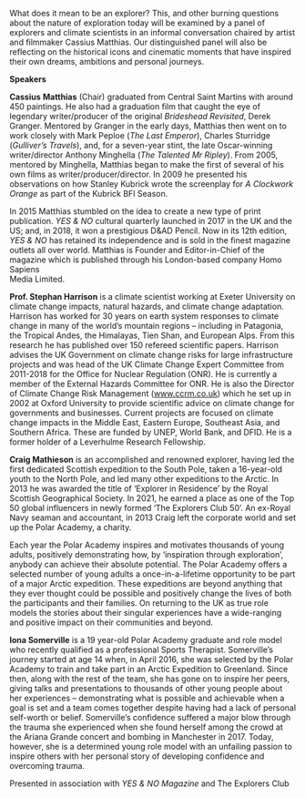 

What does it mean to be an explorer? This, and other burning questions about the nature of exploration today will be examined by a panel of explorers and climate scientists in an informal conversation chaired by artist and filmmaker Cassius Matthias. Our distinguished panel will also be reflecting on the historical icons and cinematic moments that have inspired their own dreams, ambitions and personal journeys.

**Speakers**

**Cassius**  **Matthias** (Chair) graduated from Central Saint Martins with around 450 paintings. He also had a graduation film that caught the eye of legendary writer/producer of the original _Brideshead Revisited_, Derek Granger. Mentored by Granger in the early days, Matthias then went on to work closely with Mark Peploe (_The Last Emperor_), Charles Sturridge (_Gulliver’s Travels_), and, for a seven-year stint, the late Oscar-winning writer/director Anthony Minghella  (_The Talented Mr Ripley_). From 2005, mentored by Minghella, Matthias began to make the first of several of his own films as writer/producer/director. In 2009 he presented his observations on how Stanley Kubrick wrote the screenplay for _A Clockwork Orange_ as part of the Kubrick BFI Season.

In 2015 Matthias stumbled on the idea to create a new type of print publication. _YES & NO_ cultural quarterly launched in 2017 in the UK and the US; and, in 2018, it won a prestigious D&AD Pencil. Now in its 12th edition, _YES & NO_ has retained its independence and is sold in the finest magazine outlets all over world. Matthias is Founder and Editor-in-Chief of the magazine which is published through his London-based company Homo Sapiens  
Media Limited.

**Prof. Stephan Harrison** is a climate scientist working at Exeter University on climate change impacts, natural hazards, and climate change adaptation. Harrison has worked for 30 years on earth system responses to climate change in many of the world’s mountain regions – including in Patagonia, the Tropical Andes, the Himalayas, Tien Shan, and European Alps. From this research he has published over 150 refereed scientific papers. Harrison advises the UK Government on climate change risks for large infrastructure projects and was head of the UK Climate Change Expert Committee from 2011-2018 for the Office for Nuclear Regulation (ONR). He is currently a member of the External Hazards Committee for ONR. He is also the Director of Climate Change Risk Management (www.ccrm.co.uk) which he set up in 2002 at Oxford University to provide scientific advice on climate change for governments and businesses. Current projects are focused on climate change impacts in the Middle East, Eastern Europe, Southeast Asia, and Southern Africa. These are funded by UNEP, World Bank, and DFID. He is a former holder of a Leverhulme Research Fellowship.

**Craig Mathieson** is an accomplished and renowned explorer, having led the first dedicated Scottish expedition to the South Pole, taken a 16-year-old youth to the North Pole, and led many other expeditions to the Arctic. In 2013 he was awarded the title of ‘Explorer in Residence’ by the Royal Scottish Geographical Society. In 2021, he earned a place as one of the Top 50 global influencers in newly formed ‘The Explorers Club 50’. An ex-Royal Navy seaman and accountant, in 2013 Craig left the corporate world and set up the Polar Academy, a charity.

Each year the Polar Academy inspires and motivates thousands of young adults, positively demonstrating how, by ‘inspiration through exploration’, anybody can achieve their absolute potential. The Polar Academy offers a selected number of young adults a once-in-a-lifetime opportunity to be part of a major Arctic expedition. These expeditions are beyond anything that they ever thought could be possible and positively change the lives of both the participants and their families. On returning to the UK as true role models the stories about their singular experiences have a wide-ranging and positive impact on their communities and beyond.

**Iona Somerville** is a 19 year-old Polar Academy graduate and role model who recently qualified as a professional Sports Therapist. Somerville’s journey started at age 14 when, in April 2016, she was selected by the Polar Academy to train and take part in an Arctic Expedition to Greenland. Since then, along with the rest of the team, she has gone on to inspire her peers, giving talks and presentations to thousands of other young people about her experiences – demonstrating what is possible and achievable when a goal is set and a team comes together despite having had a lack of personal self-worth or belief. Somerville’s confidence suffered a major blow through the trauma she experienced when she found herself among the crowd at the Ariana Grande concert and bombing in Manchester in 2017. Today, however, she is a determined young role model with an unfailing passion to inspire others with her personal story of developing confidence and overcoming trauma.
<br>

Presented in association with  _YES & NO Magazine_ and The Explorers Club
<!--stackedit_data:
eyJoaXN0b3J5IjpbMTg0MTk3Njg2MV19
-->